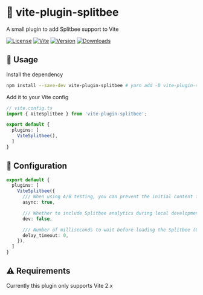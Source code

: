 # 🐝 vite-plugin-splitbee

A small plugin to add Splitbee support to Vite

[![License](https://img.shields.io/badge/-MIT-f56565.svg?longCache=true&style=for-the-badge)](https://github.com/NuroDev/vite-plugin-splitbee/blob/main/LICENSE)
[![Vite](https://img.shields.io/badge/-vite%202.x-3eaf7c.svg?longCache=true&style=for-the-badge)](https://vitejs.dev)
[![Version](https://img.shields.io/npm/v/vite-plugin-splitbee?label=%20&style=for-the-badge)](https://www.npmjs.com/package/vite-plugin-splitbee)
[![Downloads](https://img.shields.io/npm/dm/vite-plugin-splitbee?label=%20&logo=Docusign&logoColor=white&style=for-the-badge)](https://www.npmjs.com/package/vite-plugin-splitbee)

## 🦄 Usage

Install the dependency
```bash
npm install --save-dev vite-plugin-splitbee # yarn add -D vite-plugin-splitbee
```

Add it to your Vite config
```typescript
// vite.config.ts
import { ViteSplitbee } from 'vite-plugin-splitbee';

export default {
  plugins: [
    ViteSplitbee(),
  ]
}
```

## 🔧 Configuration

```typescript
export default {
  plugins: [
    ViteSplitbee({
      /// When using A/B testing, you can prevent the initial content flash by making the script blocking/synchronous (Optional) [Default: true]
      async: true,

      /// Whether to include Splitbee analytics during local development (Optional) [Default: false]
      dev: false,

      /// Number of milliseconds to wait before loading the Splitbee (Optional) [Default: 0]
      delay_timeout: 0,
    }),
  ]
}
```

## ⚠️ Requirements

Currently this plugin only supports Vite 2.x
